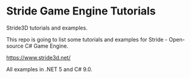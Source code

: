 # Stride Game Engine Tutorials

Stride3D tutorials and examples.

This repo is going to list some tutorials and examples for Stride - Open-source C# Game Engine.

https://www.stride3d.net/

All examples in .NET 5 and C# 9.0.
